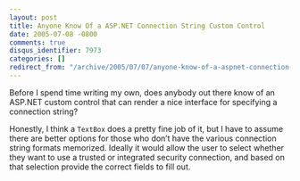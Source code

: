 ```yaml
---
layout: post
title: Anyone Know Of a ASP.NET Connection String Custom Control
date: 2005-07-08 -0800
comments: true
disqus_identifier: 7973
categories: []
redirect_from: "/archive/2005/07/07/anyone-know-of-a-aspnet-connection-string-custom-control.aspx/"
---
```


Before I spend time writing my own, does anybody out there know of an
ASP.NET custom control that can render a nice interface for specifying a
connection string?

Honestly, I think a `TextBox` does a pretty fine job of it, but I have
to assume there are better options for those who don’t have the various
connection string formats memorized. Ideally it would allow the user to
select whether they want to use a trusted or integrated security
connection, and based on that selection provide the correct fields to
fill out.

